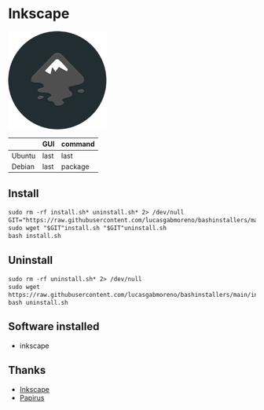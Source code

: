 # Inkscape
<img src="preview.svg" width="200">

| &nbsp; | GUI | command |
| :--- | :--- | :--- | 
| Ubuntu | last | last | 
| Debian | last | package |

## Install
```
sudo rm -rf install.sh* uninstall.sh* 2> /dev/null
GIT="https://raw.githubusercontent.com/lucasgabmoreno/bashinstallers/main/inkscape/"
sudo wget "$GIT"install.sh "$GIT"uninstall.sh
bash install.sh
```

## Uninstall
```
sudo rm -rf uninstall.sh* 2> /dev/null
sudo wget https://raw.githubusercontent.com/lucasgabmoreno/bashinstallers/main/inkscape/uninstall.sh
bash uninstall.sh
```

## Software installed
* inkscape

## Thanks
* [Inkscape](https://inkscape.org/)
* [Papirus](https://github.com/PapirusDevelopmentTeam)
